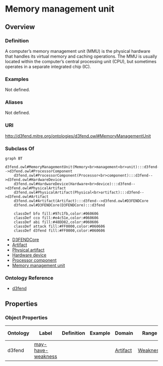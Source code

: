 # Memory management unit

## Overview

### Definition
A computer’s memory management unit (MMU) is the physical hardware that handles its virtual memory and caching operations. The MMU is usually located within the computer’s central processing unit (CPU), but sometimes operates in a separate integrated chip (IC).

### Examples
Not defined.

### Aliases
Not defined.

### URI
http://d3fend.mitre.org/ontologies/d3fend.owl#MemoryManagementUnit

### Subclass Of
```mermaid
graph BT
    d3fend.owl#MemoryManagementUnit(Memory<br>management<br>unit):::d3fend-->d3fend.owl#ProcessorComponent
    d3fend.owl#ProcessorComponent(Processor<br>component):::d3fend-->d3fend.owl#HardwareDevice
    d3fend.owl#HardwareDevice(Hardware<br>device):::d3fend-->d3fend.owl#PhysicalArtifact
    d3fend.owl#PhysicalArtifact(Physical<br>artifact):::d3fend-->d3fend.owl#Artifact
    d3fend.owl#Artifact(Artifact):::d3fend-->d3fend.owl#D3FENDCore
    d3fend.owl#D3FENDCore(D3FENDCore):::d3fend
    
    classDef bfo fill:#97c1fb,color:#060606
    classDef cco fill:#e4c51e,color:#060606
    classDef abi fill:#48DD82,color:#060606
    classDef attack fill:#FF0000,color:#060606
    classDef d3fend fill:#FF0000,color:#060606
```

- [D3FENDCore](/docs/ontology/reference/model/D3FENDCore/D3FENDCore.md)
- [Artifact](/docs/ontology/reference/model/D3FENDCore/Artifact/Artifact.md)
- [Physical artifact](/docs/ontology/reference/model/D3FENDCore/Artifact/Physical%20artifact/Physical%20artifact.md)
- [Hardware device](/docs/ontology/reference/model/D3FENDCore/Artifact/Physical%20artifact/Hardware%20device/Hardware%20device.md)
- [Processor component](/docs/ontology/reference/model/D3FENDCore/Artifact/Physical%20artifact/Hardware%20device/Processor%20component/Processor%20component.md)
- [Memory management unit](/docs/ontology/reference/model/D3FENDCore/Artifact/Physical%20artifact/Hardware%20device/Processor%20component/Memory%20management%20unit/Memory%20management%20unit.md)


### Ontology Reference
- [d3fend](http://d3fend.mitre.org/ontologies/d3fend.owl#)

## Properties
### Object Properties
| Ontology | Label | Definition | Example | Domain | Range | Inverse Of |
|----------|-------|------------|---------|--------|-------|------------|
| d3fend | [may-have-weakness](http://d3fend.mitre.org/ontologies/d3fend.owl#may-have-weakness) |  |  | [Artifact](/docs/ontology/reference/model/D3FENDCore/Artifact/Artifact.md) | [Weakness](/docs/ontology/reference/model/D3FENDCore/Weakness/Weakness.md) | []() |

